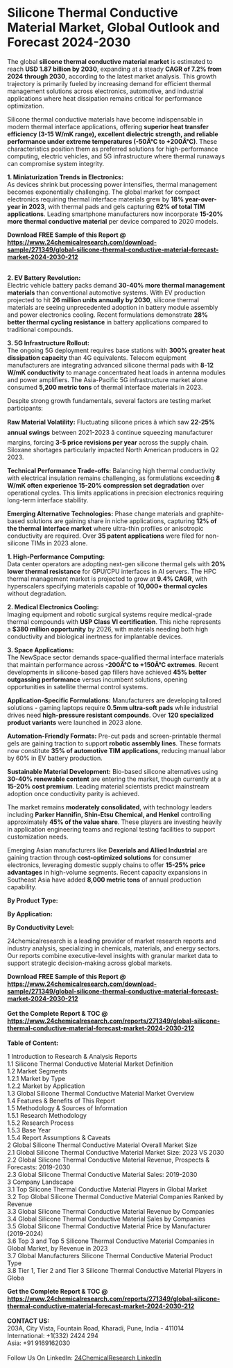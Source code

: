 <h1>Silicone Thermal Conductive Material Market, Global Outlook and Forecast 2024-2030</h1><p>The global <strong>silicone thermal conductive material market</strong> is estimated to reach <strong>USD 1.87 billion by 2030</strong>, expanding at a steady <strong>CAGR of 7.2% from 2024 through 2030</strong>, according to the latest market analysis. This growth trajectory is primarily fueled by increasing demand for efficient thermal management solutions across electronics, automotive, and industrial applications where heat dissipation remains critical for performance optimization.</p><p>Silicone thermal conductive materials have become indispensable in modern thermal interface applications, offering <strong>superior heat transfer efficiency (3-15 W/mK range), excellent dielectric strength, and reliable performance under extreme temperatures (-50Â°C to +200Â°C)</strong>. These characteristics position them as preferred solutions for high-performance computing, electric vehicles, and 5G infrastructure where thermal runaways can compromise system integrity.</p><p><strong>1. Miniaturization Trends in Electronics:</strong><br>
As devices shrink but processing power intensifies, thermal management becomes exponentially challenging. The global market for compact electronics requiring thermal interface materials grew by <strong>18% year-over-year in 2023</strong>, with thermal pads and gels capturing <strong>62% of total TIM applications</strong>. Leading smartphone manufacturers now incorporate <strong>15-20% more thermal conductive material</strong> per device compared to 2020 models.</p><div><b>Download FREE Sample of this Report @ 
            <a href="https://www.24chemicalresearch.com/download-sample/271349/global-silicone-thermal-conductive-material-forecast-market-2024-2030-212">
            https://www.24chemicalresearch.com/download-sample/271349/global-silicone-thermal-conductive-material-forecast-market-2024-2030-212</a></b></div><br><p><strong>2. EV Battery Revolution:</strong><br>
Electric vehicle battery packs demand <strong>30-40% more thermal management materials</strong> than conventional automotive systems. With EV production projected to hit <strong>26 million units annually by 2030</strong>, silicone thermal materials are seeing unprecedented adoption in battery module assembly and power electronics cooling. Recent formulations demonstrate <strong>28% better thermal cycling resistance</strong> in battery applications compared to traditional compounds.</p><p><strong>3. 5G Infrastructure Rollout:</strong><br>
The ongoing 5G deployment requires base stations with <strong>300% greater heat dissipation capacity</strong> than 4G equivalents. Telecom equipment manufacturers are integrating advanced silicone thermal pads with <strong>8-12 W/mK conductivity</strong> to manage concentrated heat loads in antenna modules and power amplifiers. The Asia-Pacific 5G infrastructure market alone consumed <strong>5,200 metric tons</strong> of thermal interface materials in 2023.</p><p>Despite strong growth fundamentals, several factors are testing market participants:</p><p><strong>Raw Material Volatility:</strong> Fluctuating silicone prices â which saw <strong>22-25% annual swings</strong> between 2021-2023 â continue squeezing manufacturer margins, forcing <strong>3-5 price revisions per year</strong> across the supply chain. Siloxane shortages particularly impacted North American producers in Q2 2023.</p><p><strong>Technical Performance Trade-offs:</strong> Balancing high thermal conductivity with electrical insulation remains challenging, as formulations exceeding <strong>8 W/mK often experience 15-20% compression set degradation</strong> over operational cycles. This limits applications in precision electronics requiring long-term interface stability.</p><p><strong>Emerging Alternative Technologies:</strong> Phase change materials and graphite-based solutions are gaining share in niche applications, capturing <strong>12% of the thermal interface market</strong> where ultra-thin profiles or anisotropic conductivity are required. Over <strong>35 patent applications</strong> were filed for non-silicone TIMs in 2023 alone.</p><p><strong>1. High-Performance Computing:</strong><br>
Data center operators are adopting next-gen silicone thermal gels with <strong>20% lower thermal resistance</strong> for GPU/CPU interfaces in AI servers. The HPC thermal management market is projected to grow at <strong>9.4% CAGR</strong>, with hyperscalers specifying materials capable of <strong>10,000+ thermal cycles</strong> without degradation.</p><p><strong>2. Medical Electronics Cooling:</strong><br>
Imaging equipment and robotic surgical systems require medical-grade thermal compounds with <strong>USP Class VI certification</strong>. This niche represents a <strong>$380 million opportunity</strong> by 2026, with materials needing both high conductivity and biological inertness for implantable devices.</p><p><strong>3. Space Applications:</strong><br>
The NewSpace sector demands space-qualified thermal interface materials that maintain performance across <strong>-200Â°C to +150Â°C extremes</strong>. Recent developments in silicone-based gap fillers have achieved <strong>45% better outgassing performance</strong> versus incumbent solutions, opening opportunities in satellite thermal control systems.</p><p><strong>Application-Specific Formulations:</strong> Manufacturers are developing tailored solutions - gaming laptops require <strong>0.5mm ultra-soft pads</strong> while industrial drives need <strong>high-pressure resistant compounds</strong>. Over <strong>120 specialized product variants</strong> were launched in 2023 alone.</p><p><strong>Automation-Friendly Formats:</strong> Pre-cut pads and screen-printable thermal gels are gaining traction to support <strong>robotic assembly lines</strong>. These formats now constitute <strong>35% of automotive TIM applications</strong>, reducing manual labor by 60% in EV battery production.</p><p><strong>Sustainable Material Development:</strong> Bio-based silicone alternatives using <strong>30-40% renewable content</strong> are entering the market, though currently at a <strong>15-20% cost premium</strong>. Leading material scientists predict mainstream adoption once conductivity parity is achieved.</p><p>The market remains <strong>moderately consolidated</strong>, with technology leaders including <strong>Parker Hannifin, Shin-Etsu Chemical, and Henkel</strong> controlling approximately <strong>45% of the value share</strong>. These players are investing heavily in application engineering teams and regional testing facilities to support customization needs.</p><p>Emerging Asian manufacturers like <strong>Dexerials and Allied Industrial</strong> are gaining traction through <strong>cost-optimized solutions</strong> for consumer electronics, leveraging domestic supply chains to offer <strong>15-25% price advantages</strong> in high-volume segments. Recent capacity expansions in Southeast Asia have added <strong>8,000 metric tons</strong> of annual production capability.</p><p><strong>By Product Type:</strong></p><p><strong>By Application:</strong></p><p><strong>By Conductivity Level:</strong></p><p>24chemicalresearch is a leading provider of market research reports and industry analysis, specializing in chemicals, materials, and energy sectors. Our reports combine executive-level insights with granular market data to support strategic decision-making across global markets.</p><div><b>Download FREE Sample of this Report @ 
            <a href="https://www.24chemicalresearch.com/download-sample/271349/global-silicone-thermal-conductive-material-forecast-market-2024-2030-212">
            https://www.24chemicalresearch.com/download-sample/271349/global-silicone-thermal-conductive-material-forecast-market-2024-2030-212</a></b></div><br><div><b>Get the Complete Report & TOC @ 
            <a href="https://www.24chemicalresearch.com/reports/271349/global-silicone-thermal-conductive-material-forecast-market-2024-2030-212">
            https://www.24chemicalresearch.com/reports/271349/global-silicone-thermal-conductive-material-forecast-market-2024-2030-212</a></b></div><br>
            <b>Table of Content:</b><p>1 Introduction to Research & Analysis Reports<br />
    1.1 Silicone Thermal Conductive Material Market Definition<br />
    1.2 Market Segments<br />
        1.2.1 Market by Type<br />
        1.2.2 Market by Application<br />
    1.3 Global Silicone Thermal Conductive Material Market Overview<br />
    1.4 Features & Benefits of This Report<br />
    1.5 Methodology & Sources of Information<br />
        1.5.1 Research Methodology<br />
        1.5.2 Research Process<br />
        1.5.3 Base Year<br />
        1.5.4 Report Assumptions & Caveats<br />
2 Global Silicone Thermal Conductive Material Overall Market Size<br />
    2.1 Global Silicone Thermal Conductive Material Market Size: 2023 VS 2030<br />
    2.2 Global Silicone Thermal Conductive Material Revenue, Prospects & Forecasts: 2019-2030<br />
    2.3 Global Silicone Thermal Conductive Material Sales: 2019-2030<br />
3 Company Landscape<br />
    3.1 Top Silicone Thermal Conductive Material Players in Global Market<br />
    3.2 Top Global Silicone Thermal Conductive Material Companies Ranked by Revenue<br />
    3.3 Global Silicone Thermal Conductive Material Revenue by Companies<br />
    3.4 Global Silicone Thermal Conductive Material Sales by Companies<br />
    3.5 Global Silicone Thermal Conductive Material Price by Manufacturer (2019-2024)<br />
    3.6 Top 3 and Top 5 Silicone Thermal Conductive Material Companies in Global Market, by Revenue in 2023<br />
    3.7 Global Manufacturers Silicone Thermal Conductive Material Product Type<br />
    3.8 Tier 1, Tier 2 and Tier 3 Silicone Thermal Conductive Material Players in Globa</p><div><b>Get the Complete Report & TOC @ 
            <a href="https://www.24chemicalresearch.com/reports/271349/global-silicone-thermal-conductive-material-forecast-market-2024-2030-212">
            https://www.24chemicalresearch.com/reports/271349/global-silicone-thermal-conductive-material-forecast-market-2024-2030-212</a></b></div><br><b>CONTACT US:</b><br>
            203A, City Vista, Fountain Road, Kharadi, Pune, India - 411014<br>
            International: +1(332) 2424 294<br>
            Asia: +91 9169162030 <br><br>
            Follow Us On LinkedIn: <a href="https://www.linkedin.com/company/24chemicalresearch/">24ChemicalResearch LinkedIn</a>